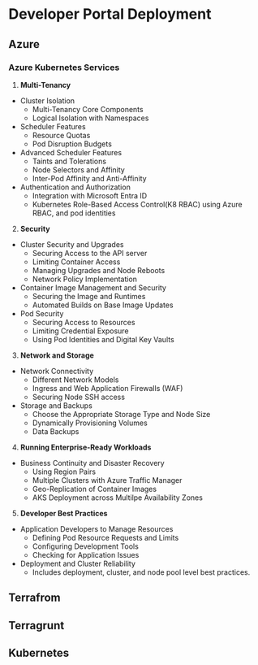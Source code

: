 # Developer Portal Deployment

## Azure

### Azure Kubernetes Services

1. **Multi-Tenancy**
- Cluster Isolation
    + Multi-Tenancy Core Components
    + Logical Isolation with Namespaces
- Scheduler Features
    + Resource Quotas
    + Pod Disruption Budgets
- Advanced Scheduler Features
    + Taints and Tolerations
    + Node Selectors and Affinity
    + Inter-Pod Affinity and Anti-Affinity
- Authentication and Authorization
    + Integration with Microsoft Entra ID 
    + Kubernetes Role-Based Access Control(K8 RBAC) using Azure RBAC, and pod identities

2. **Security**
- Cluster Security and Upgrades
    + Securing Access to the API server
    + Limiting Container Access
    + Managing Upgrades and Node Reboots
    + Network Policy Implementation
- Container Image Management and Security
    + Securing the Image and Runtimes 
    + Automated Builds on Base Image Updates
- Pod Security
    + Securing Access to Resources
    + Limiting Credential Exposure 
    + Using Pod Identities and Digital Key Vaults

3. **Network and Storage**
- Network Connectivity
    + Different Network Models
    + Ingress and Web Application Firewalls (WAF)
    + Securing Node SSH access
- Storage and Backups
    + Choose the Appropriate Storage Type and Node Size
    + Dynamically Provisioning Volumes
    + Data Backups

4. **Running Enterprise-Ready Workloads**
- Business Continuity and Disaster Recovery
    + Using Region Pairs
    + Multiple Clusters with Azure Traffic Manager 
    + Geo-Replication of Container Images
    + AKS Deployment across Multilpe Availability Zones

5. **Developer Best Practices**
- Application Developers to Manage Resources
    + Defining Pod Resource Requests and Limits
    + Configuring Development Tools 
    + Checking for Application Issues
- Deployment and Cluster Reliability
    + Includes deployment, cluster, and node pool level best practices.


## Terrafrom

## Terragrunt

## Kubernetes